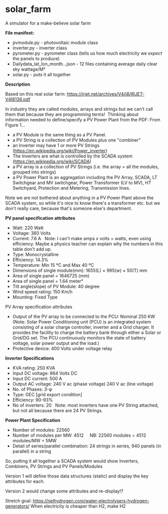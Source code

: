 # solar_farm
A simulator for a make-believe solar farm

**File manifest:**
* pvmodule.py - photovoltaic module class
* inverter.py - inverter class
* pyrometer.py - pyrometer class (tells us how much electricity we *expect* the panels to produce)
* Dailydata_lat_lon_month...json - 12 files containing average daily clear sky wattage/M²
* solar.py - puts it all together

**Description**

Based on this real solar farm: https://irjet.net/archives/V4/i8/IRJET-V4I8136.pdf

In industry they are called modules, arrays and strings but we can't call them that because they are programming terms!  Thinking about information needed to define/specify a PV Power Plant from the PDF:
From Figure 1...
* a PV Module is the same thing as a PV Panel.
* a PV String is a collection of PV Modules plus one "combiner"
* an Inverter may have 1 or more PV Strings (https://en.wikipedia.org/wiki/Power_inverter)
* The Inverters are what is controlled by the SCADA system (https://en.wikipedia.org/wiki/SCADA)
* a PV array is a collection of PV Strings (i.e. the array = all the modules, grouped into strings)
* a PV Power Plant is an aggregation including the PV Array, SCADA, LT Switchgear and MV switchgear, Power Transformer (LV to MV), HT Switchyard, Protection and Metering, Transmission lines.

Note we are not bothered about anything in a PV Power Plant above the SCADA system, so while it's nice to know there's a transformer etc. but we don't really care, because that's someone else's department.

**PV panel specification attributes**
* Watt: 220 Watt 
* Voltage: 360 Volts 
* Current: 7.6 A   Note: I can't make amps x volts = watts, even using efficiency. Maybe a physics teacher can explain why the numbers in this table don't add up.
* Type: Monocrystalline 
* Efficiency: 14.3% 
* Temperature: Min 15 ºC and Max 40 ºC 
* Dimensions of single module(mm): 1655(L) × 995(w) × 50(T) mm 
* Area of single panel = 1646725 (mm) 
* Area of single panel = 1.64 meter² 
* Tilt angle(slope) of PV Module: 40 degree 
* Wind speed rating: 150 Km/h 
* Mounting: Fixed Type 

PV Array specification attributes
* Output of the PV array to be connected to the PCU: Nominal 250 KW  (Note: Solar Power Conditioning unit (PCU) is an integrated system consisting of a solar charge controller, inverter and a Grid charger. It provides the facility to charge the battery bank through either a Solar or Grid/DG set. The PCU continuously monitors the state of battery voltage, solar power output and the load.)
* Protective device: 400 Volts under voltage relay

**Inverter Specifications**
* KVA rating: 250 KVA 
* Input DC voltage: 864 Volts DC 
* Input DC current: 500 A 
* Output AC voltage: 240 V ac (phase voltage) 240 V ac (line voltage) 
* No. of Phases: 3-φ 
* Type: GEC [grid export condition] 
* Efficiency: 90-93% 
* No of inverters: 20   Note: most inverters have one PV String attached, but not all because there are 24 PV Strings.

**Power Plant Specification**
* Number of modules: 22560  
* Number of modules per MW: 4512     NB: 22560 modules ÷ 4512 modules/MW = 5MW
* Detail of series/parallel combination: 24 strings in series, 940 panels (in parallel) in a string 

So, putting it all together a SCADA system would show Inverters, Combiners, PV Strings and PV Panels/Modules

Version 1 will define those data structures (static) and display the key attributes for each.

Version 2 would change some attributes and re-display!?

Stretch goal: https://nelhydrogen.com/water-electrolysers-hydrogen-generators/
When electricity is cheaper than H2, make H2
 
